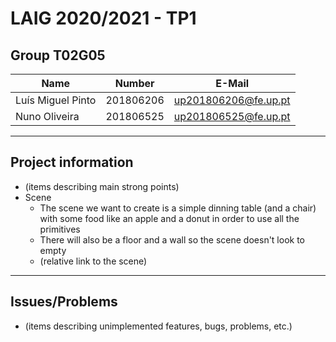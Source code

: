 # LAIG 2020/2021 - TP1

## Group T02G05
| Name                      | Number    | E-Mail               |
| ------------------------- | --------- | ------------------   |
| Luís Miguel Pinto         | 201806206 | up201806206@fe.up.pt |
| Nuno Oliveira             | 201806525 | up201806525@fe.up.pt |

----
## Project information

- (items describing main strong points)
- Scene
  - The scene we want to create is a simple dinning table (and a chair) with some food like an apple and a donut in order to use all the primitives
  - There will also be a floor and a wall so the scene doesn't look to empty
  - (relative link to the scene)
----
## Issues/Problems

- (items describing unimplemented features, bugs, problems, etc.)

